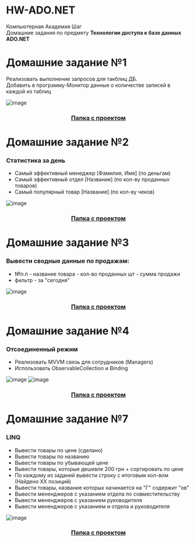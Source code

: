 # HW-ADO.NET
Компьютерная Академия Шаг <br>
Домашние задания по предмету <b>Технологии доступа к базе данных ADO.NET</b><br>



# Домашние задание №1
Реализовать выполнение запросов для такблиц ДБ.<br>
Добавить в программу-Монитор данные о количестве записей в каждой из таблиц

![image](https://user-images.githubusercontent.com/108671823/215809814-c63cdd36-ff86-4182-9485-09303b04cb21.png)
<h3 align="center"><a href="https://github.com/AntonDegt/HW-ADO.NET/tree/main/Sales">Папка с проектом</a></h3>




# Домашние задание №2
<h3>Статистика за день</h3>

- Самый эффективный менеджер [Фамилия, Имя] (по деньгам)
- Самый эффективный отдел [Название] (по кол-ву проданных товаров)
- Самый популярный товар [Название] (по кол-ву чеков)


![image](https://user-images.githubusercontent.com/108671823/216042470-a0114901-cade-47c0-b5da-6e5441001ed3.png)
<h3 align="center"><a href="https://github.com/AntonDegt/HW-ADO.NET/tree/main/Sales">Папка с проектом</a></h3>




# Домашние задание №3
<h3>Вывести сводные данные по продажам:</h3>

- №п.п - название товара - кол-во проданных шт - сумма продажи
- фильтр - за "сегодня" 


![image](https://user-images.githubusercontent.com/108671823/216074911-41f8dfa2-b787-4247-adf3-7602a215740e.png)
<h3 align="center"><a href="https://github.com/AntonDegt/HW-ADO.NET/tree/main/Sales">Папка с проектом</a></h3>



# Домашние задание №4
<h3>Отсоединенный режим</h3>

- Реализовать MVVM связь для сотрудников (Managers)
- Использовать ObservableCollection и Binding


![image](https://user-images.githubusercontent.com/108671823/218590982-559e8f9f-3519-4760-933c-14d5f81c16b1.png)
![image](https://user-images.githubusercontent.com/108671823/218591082-e39c74d1-5b5a-4138-83f3-fae4c3588456.png)
<h3 align="center"><a href="https://github.com/AntonDegt/HW-ADO.NET/tree/main/Sales">Папка с проектом</a></h3>



# Домашние задание №7
<h3>LINQ</h3>

- Вывести товары по цене (сделано)
- Вывести товары по названию
- Вывести товары по убывающей цене
- Вывести товары, которые дешевле 200 грн + сортировать по цене
- По каждому из заданий вывести строку с итоговым кол-вом (Найдено ХХ позиций)
- Вывести товары, название которых начинается на "Г" содержит "ов"
- Вывести мененджеров с указанием отдела по совместительству
- Вывести мененджеров с указанием руководителя
- Вывести мененджеров с указанием и отдела и руководителя

![image](https://user-images.githubusercontent.com/108671823/220223998-525862d3-4d88-46ea-8df9-2d85fcf67b1d.png)
<h3 align="center"><a href="https://github.com/AntonDegt/HW-ADO.NET/tree/main/Sales">Папка с проектом</a></h3>
